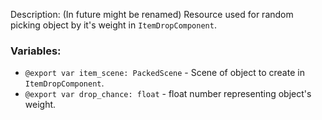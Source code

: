 Description: (In future might be renamed) Resource used for random picking object by it's weight in `ItemDropComponent`.
### Variables:
- `@export var item_scene: PackedScene` - Scene of object to create in `ItemDropComponent`.
- `@export var drop_chance: float` - float number representing object's weight.